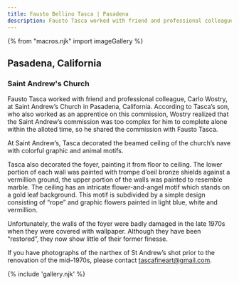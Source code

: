 ```yaml
---
title: Fausto Bellino Tasca | Pasadena
description: Fausto Tasca worked with friend and professional colleague, Carlo Wostry, at Saint Andrew’s Church in Pasadena, California.
---
```

{% from "macros.njk" import imageGallery %}

## Pasadena, California

### Saint Andrew's Church

Fausto Tasca worked with friend and professional colleague, Carlo Wostry, at Saint Andrew’s Church in Pasadena, California. According to Tasca’s son, who also worked as an apprentice on this commission, Wostry realized that the Saint Andrew’s commission was too complex for him to complete alone within the alloted time, so he shared the commission with Fausto Tasca.

At Saint Andrew’s, Tasca decorated the beamed ceiling of the church’s nave with colorful graphic and animal motifs.

Tasca also decorated the foyer, painting it from floor to ceiling. The lower portion of each wall was painted with trompe d’oeil bronze shields against a vermillion ground, the upper portion of the walls was painted to resemble marble. The ceiling has an intricate flower-and-angel motif which stands on a gold leaf background. This motif is subdivided by a simple design consisting of “rope” and graphic flowers painted in light blue, white and vermillion.

Unfortunately, the walls of the foyer were badly damaged in the late 1970s when they were covered with wallpaper. Although they have been “restored”, they now show little of their former finesse.

If you have photographs of the narthex of St Andrew’s shot prior to the renovation of the mid&#8211;1970s, please contact [tascafineart@gmail.com](mailto:tascafineart@gmail.com).

{% include 'gallery.njk' %}
